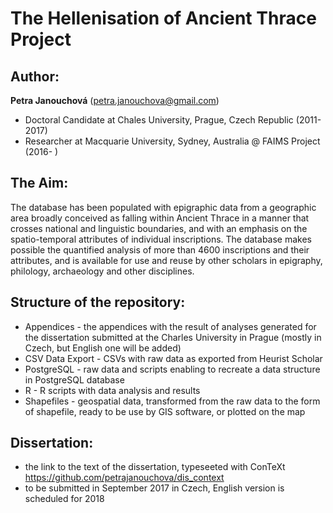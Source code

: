# The Hellenisation of Ancient Thrace Project

## Author: 
**Petra Janouchová** (petra.janouchova@gmail.com)
* Doctoral Candidate at Chales University, Prague, Czech Republic (2011-2017)
* Researcher at Macquarie University, Sydney, Australia @ FAIMS Project (2016- )

## The Aim:
The database has been populated with epigraphic data from a geographic area broadly conceived as falling within Ancient Thrace in a manner that crosses national and linguistic boundaries, and with an emphasis on the spatio-temporal attributes of individual inscriptions. The database makes possible the quantified analysis of more than 4600 inscriptions and their attributes, and is available for use and reuse by other scholars in epigraphy, philology, archaeology and other disciplines.

## Structure of the repository:
* Appendices - the appendices with the result of analyses generated for the dissertation submitted at the Charles University in Prague (mostly in Czech, but English one will be added)
* CSV Data Export - CSVs with raw data as exported from Heurist Scholar
* PostgreSQL - raw data and scripts enabling to recreate a data structure in PostgreSQL database
* R - R scripts with data analysis and results
* Shapefiles - geospatial data, transformed from the raw data to the form of shapefile, ready to be use by GIS software, or plotted on the map

## Dissertation:
* the link to the text of the dissertation, typeseeted with ConTeXt https://github.com/petrajanouchova/dis_context
* to be submitted in September 2017 in Czech, English version is scheduled for 2018 
